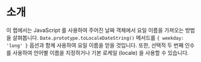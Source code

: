# 소개

이 랩에서는 JavaScript 를 사용하여 주어진 날짜 객체에서 요일 이름을 가져오는 방법을 살펴봅니다. `Date.prototype.toLocaleDateString()` 메서드를 `{ weekday: 'long' }` 옵션과 함께 사용하여 요일 이름을 얻을 것입니다. 또한, 선택적 두 번째 인수를 사용하여 언어별 이름을 지정하거나 기본 로케일 (locale) 을 사용할 수 있습니다.
